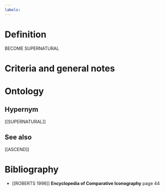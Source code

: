 ```yaml
---
labels: 
---
```


# Definition
BECOME SUPERNATURAL
# Criteria and general notes
# Ontology

## Hypernym
[[SUPERNATURAL]]
## See also
[[ASCEND]]
# Bibliography
- [[ROBERTS 1998]]
**Encyclopedia of Comparative Iconography** page 44
